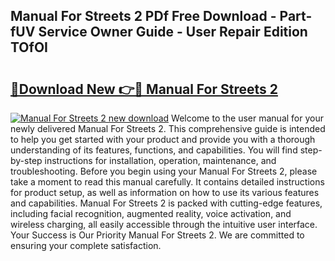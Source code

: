 ## Manual For Streets 2 PDf Free Download - Part-fUV Service Owner Guide - User Repair Edition TOfOI

# <h2><a href="http://cf10226.oget.top/?id=Manual+For+Streets+2">🔗Download New 👉🔴 Manual For Streets 2</a></h2>

[![Manual For Streets 2 new download](https://i.imgur.com/5g1atiW.png)](http://cf10226.oget.top/?id=Manual+For+Streets+2)
Welcome to the user manual for your newly delivered Manual For Streets 2. This comprehensive guide is intended to help you get started with your product and provide you with a thorough understanding of its features, functions, and capabilities. You will find step-by-step instructions for installation, operation, maintenance, and troubleshooting. Before you begin using your Manual For Streets 2, please take a moment to read this manual carefully. It contains detailed instructions for product setup, as well as information on how to use its various features and capabilities. Manual For Streets 2 is packed with cutting-edge features, including facial recognition, augmented reality, voice activation, and wireless charging, all easily accessible through the intuitive user interface. Your Success is Our Priority Manual For Streets 2. We are committed to ensuring your complete satisfaction.

